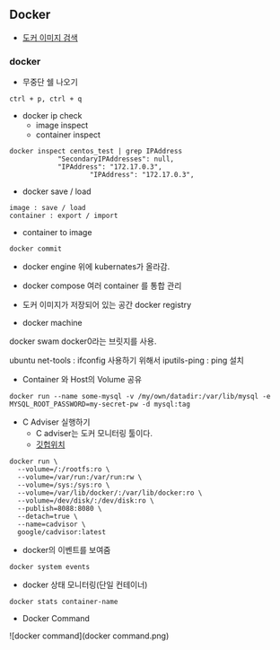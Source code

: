 ## Docker

- [도커 이미지 검색](hub.docker.com)

### docker

- 무중단 쉘 나오기 

```
ctrl + p, ctrl + q
```

- docker ip check
  - image inspect
  - container inspect

```shell
docker inspect centos_test | grep IPAddress
            "SecondaryIPAddresses": null,
            "IPAddress": "172.17.0.3",
                    "IPAddress": "172.17.0.3",
```

- docker save / load

```
image : save / load
container : export / import
```

- container to image

```
docker commit
```

- docker engine 위에 kubernates가 올라감.

- docker compose 여러 container 를 통합 관리

- 도커 이미지가 저장되어 있는 공간 docker registry
- docker machine

docker swam
docker0라는 브릿지를 사용.

ubuntu
net-tools : ifconfig 사용하기 위해서
iputils-ping : ping 설치

- Container 와 Host의 Volume 공유

```shell
docker run --name some-mysql -v /my/own/datadir:/var/lib/mysql -e MYSQL_ROOT_PASSWORD=my-secret-pw -d mysql:tag
```

- C Adviser 실행하기
  - C adviser는 도커 모니터링 툴이다.
  - [깃헙위치](https://github.com/google/cadvisor)

```shell
docker run \
  --volume=/:/rootfs:ro \
  --volume=/var/run:/var/run:rw \
  --volume=/sys:/sys:ro \
  --volume=/var/lib/docker/:/var/lib/docker:ro \
  --volume=/dev/disk/:/dev/disk:ro \
  --publish=8088:8080 \
  --detach=true \
  --name=cadvisor \
  google/cadvisor:latest
```

- docker의 이벤트를 보여줌

```shell
docker system events
```

- docker 상태 모니터링(단일 컨테이너)

```shell
docker stats container-name
```

- Docker Command

![docker command](docker command.png)

